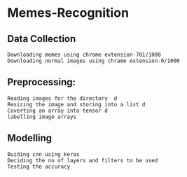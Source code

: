 # Memes-Recognition

## Data Collection
    Downloading memes using chrome extension-701/1000
    Downloading normal images using chrame extension-0/1000

## Preprocessing:
    Reading images for the directory  d
    Resizing the image and storing into a list d
    Coverting an array into tensor d
    labelling image arrays 

## Modelling
    Buiding cnn using keras
    Deciding the no of layers and filters to be used
    Testing the accuracy
    
